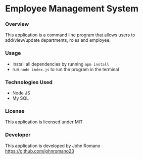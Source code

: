 # Employee Management System

### Overview 
This application is a command line program that allows users to add/view/update departments, roles and employee. 

### Usage
* Install all dependencies by running `npm install` 
* run `node index.js` to run the program in the terminal

### Technologies Used
* Node JS
* My SQL

### License
This application is licensed under MIT

### Developer
This application is developed by John Romano https://github.com/johnromano23
